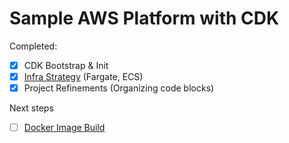 # Sample AWS Platform with CDK

Completed:

- [x] CDK Bootstrap & Init
- [x] [Infra Strategy](https://github.com/aws-samples/aws-cdk-examples/tree/master/typescript/ecs/fargate-service-with-local-image) (Fargate, ECS)
- [x] Project Refinements (Organizing code blocks)

Next steps
- [ ] [Docker Image Build](https://github.com/aws-samples/aws-cdk-examples/tree/master/typescript/ecs/fargate-service-with-local-image)
